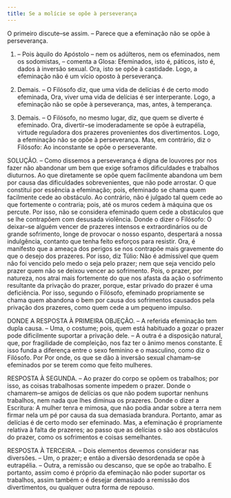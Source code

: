 ```yaml
---
title: Se a molície se opõe à perseverança
---
```


O primeiro discute–se assim. – Parece que a efeminação não se opõe à perseverança.  

1. – Pois àquilo do Apóstolo – nem os adúlteros, nem os efeminados, nem os sodomistas, – comenta a Glosa: Efeminados, isto é, páticos, isto é, dados à inversão sexual. Ora, isto se opõe à castidade. Logo, a efeminação não é um vício oposto à perseverança.  

2. Demais. – O Filósofo diz, que uma vida de delícias é de certo modo efeminada, Ora, viver uma vida de delícias é ser interperante. Logo, a efeminação não se opõe à perseverança, mas, antes, à temperança.  

3. Demais. – O Filósofo, no mesmo lugar, diz, que quem se diverte é efeminado. Ora, divertir–se imoderadamente se opõe à eutrapélia, virtude reguladora dos prazeres provenientes dos divertimentos. Logo, a efeminação não se opõe à perseverança.  Mas, em contrário, diz o Filósofo: Ao inconstante se opõe o perseverante.  

SOLUÇÃO. – Como dissemos a perseverança é digna de louvores por nos fazer não abandonar um bem que exige soframos dificuldades e trabalhos diuturnos. Ao que diretamente se opõe quem facilmente abandona um bem por causa das dificuldades sobrevenientes, que não pode arrostar. O que constitui por essência a efeminação; pois, efeminado se chama quem facilmente cede ao obstáculo. Ao contrário, não é julgado tal quem cede ao que fortemente o contraria; pois, até os muros cedem à máquina que os percute. Por isso, não se considera efeminado quem cede a obstáculos que se lhe contrapõem com desusada violência. Donde o dizer o Filósofo: O deixar–se alguém vencer de prazeres intensos e extraordinários ou de grande sofrimento, longe de provocar o nosso espanto, despertará a nossa indulgência, contanto que tenha feito esforços para resistir. Ora, é manifesto que a ameaça dos perigos se nos contrapõe mais gravemente do que o desejo dos prazeres. Por isso, diz Túlio: Não é admissível que quem não foi vencido pelo medo o seja pelo prazer; nem que seja vencido pelo prazer quem não se deixou vencer ao sofrimento. Pois, o prazer, por natureza, nos atrai mais fortemente do que nos afasta da ação o sofrimento resultante da privação do prazer, porque, estar privado do prazer é uma deficiência. Por isso, segundo o Filósofo, efeminado propriamente se chama quem abandona o bem por causa dos sofrimentos causados pela privação dos prazeres, como quem cede a um pequeno impulso.  

DONDE A RESPOSTA À PRIMEIRA OBJEÇÃO. – A referida efeminação tem dupla causa. – Uma, o costume; pois, quem está habituado a gozar o prazer pode dificilmente suportar a privação dele. – A outra é a disposição natural, que, por fragilidade de compleição, nos faz ter o ânimo menos constante. E isso funda a diferença entre o sexo feminino e o masculino, como diz o Filósofo. Por Por onde, os que se dão à inversão sexual chamam–se efeminados por se terem como que feito mulheres.  

RESPOSTA À SEGUNDA. – Ao prazer do corpo se opõem os trabalhos; por isso, as coisas trabalhosas somente impedem o prazer. Donde o chamarem–se amigos de delícias os que não podem suportar nenhuns trabalhos, nem nada que lhes diminua os prazeres. Donde o dizer a Escritura: A mulher tenra e mimosa, que não podia andar sobre a terra nem firmar nela um pé por causa da sua demasiada brandura. Portanto, amar as delícias é de certo modo ser efeminado. Mas, a efeminação é propriamente relativa à falta de prazeres; ao passo que as delícias o são aos obstáculos do prazer, como os sofrimentos e coisas semelhantes.  

RESPOSTA À TERCEIRA. – Dois elementos devemos considerar nas diversões. – Um, o prazer; e então a diversão desordenada se opõe à eutrapélia. – Outra, a remissão ou descanso, que se opõe ao trabalho. E portanto, assim como é próprio da efeminação não poder suportar os trabalhos, assim também o é desejar demasiado a remissão dos divertimentos, ou qualquer outra forma de repouso.
